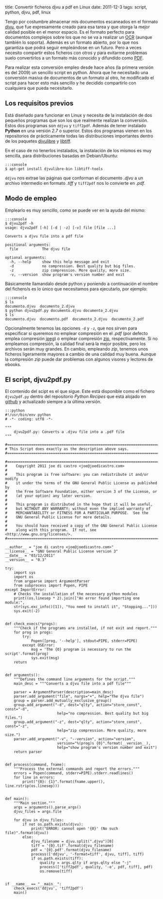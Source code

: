 title: Convertir ficheros djvu a pdf en Linux
date: 2011-12-3
tags: script, python, djvu, pdf, linux


Tengo por costumbre almacenar mis documentos escaneados en el formato 
[djvu][djvu], que fue expresamente creado para esa tarea y que otorga la mejor 
calidad posible en el menor espacio. Es el formato perfecto para documentos 
complejos sobre los que no se va a realizar un [OCR][ocr] (aunque también lo soporta). Además es un formato abierto, por lo que nos garantiza que podrá seguir 
empleándose en un futuro. Pero a veces necesito compartir estos ficheros con 
otros y para evitarme problemas suelo convertirlos a un formato más conocido y 
difundido como [PDF][pdf].

  [djvu]: http://es.wikipedia.org/wiki/DjVu
  [pdf]: http://es.wikipedia.org/wiki/Pdf
  [ocr]: http://es.wikipedia.org/wiki/Reconocimiento_%C3%B3ptico_de_caracteres
  

Para realizar esta conversión empleo desde hace años (la primera versión es del 
2009) un sencillo script en python. Ahora que he necesitado una conversión 
masiva de documentos de un formato al otro, he modificado el script para hacer 
esto más sencillo y he decidido compartirlo con cualquiera que pueda necesitarlo. 

## Los requisitos previos

Está diseñado para funcionar en Linux y necesita de la instalación de dos 
pequeños programas que son los que realmente realizan la conversión. Estos dos 
programas son `ddjvu` y `tiff2pdf`. Además de tener instalado **Python** en una 
versión *2.7* o superior. Estos dos programas vienen en los repositorios de 
prácticamente todas las distribuciones importantes dentro de los paquetes 
[djvulibre][djl] y [libtiff][ltf].

  [djl]: http://djvu.sourceforge.net/
  [ltf]: http://libtiff.maptools.org

En el caso de no tenerlos instalados, la instalación de los mismos es muy 
sencilla, para distribuciones basadas en Debian/Ubuntu:

    :::console
    $ apt-get install djvulibre-bin libtiff-tools

`ddjvu` nos extrae las páginas que conforman el documento *.djvu* a un archivo intermedio en formato *.tiff* y `tiff2pdf` nos lo convierte en *.pdf*.
 
## Modo de empleo

Emplearlo es muy sencillo, como se puede ver en la ayuda del mismo:

    :::console
    $ djvu2pdf -h
    usage: djvu2pdf [-h] [-d | -z] [-v] file [file ...]

    Converts a djvu file into a pdf file

    positional arguments:
      file           The djvu file

    optional arguments:
      -h, --help     show this help message and exit
      -d             no compression. Best quality but big files.
      -z             zip compression. More quality, more size.
      -v, --version  show program's version number and exit

Básicamente llamandalo desde python y poniendo a continuación el nombre del 
fichero/s es lo único que necesitamos para ejecutarlo, por ejemplo:

    :::console
    $ ls
    documento.djvu  documento_2.djvu
    $ python djvu2pdf.py documento.djvu documento_2.djvu
    $ ls
    documento.djvu  documento.pdf  documento_2.djvu  documento_2.pdf

Opcionalmente tenemos las opciones `-d` y `-z`, que nos sirven para especificar 
si queremos no emplear compresión en el *.pdf* (por defecto emplea compresión 
[jpeg][jpeg]) o emplear compresión [zip][zip], respectivamente. Si no empleamos compresión, la calidad final será la mejor posible, pero los archivos serán muy grandes. En cambio, empleando *zip*, tenemos unos ficheros ligeramente mayores a cambio de una calidad muy buena. Aunque la compresión *zip* puede dar problemas 
con algunos visores y lectores de ebooks.

  [jpeg]: http://es.wikipedia.org/wiki/Jpeg
  [zip]: http://es.wikipedia.org/wiki/Formato_de_compresi%C3%B3n_ZIP
  
  
## El script, djvu2pdf.py

El contenido del scipt es el que sigue. Este está disponible como el fichero 
`djvu2pdf.py` dentro del repositorio *Python Recipes*  que está alojado en
[github][gh] y actualizado siempre a la última versión.

  [gh]: http://github.com/joedicastro/python-recipes
    
  
    :::python
    #!/usr/bin/env python
    # -*- coding: utf8 -*-

    """
        djvu2pdf.py: Converts a .djvu file into a .pdf file
    """

    #==============================================================================
    # This Script does exactly as the description above says.
    #==============================================================================

    #==============================================================================
    #    Copyright 2011 joe di castro <joe@joedicastro.com>
    #
    #    This program is free software: you can redistribute it and/or modify
    #    it under the terms of the GNU General Public License as published by
    #    the Free Software Foundation, either version 3 of the License, or
    #    (at your option) any later version.
    #
    #    This program is distributed in the hope that it will be useful,
    #    but WITHOUT ANY WARRANTY; without even the implied warranty of
    #    MERCHANTABILITY or FITNESS FOR A PARTICULAR PURPOSE.  See the
    #    GNU General Public License for more details.
    #
    #    You should have received a copy of the GNU General Public License
    #    along with this program.  If not, see <http://www.gnu.org/licenses/>.
    #==============================================================================

    __author__ = "joe di castro <joe@joedicastro.com>"
    __license__ = "GNU General Public License version 3"
    __date__ = "03/12/2011"
    __version__ = "0.3"

    try:
        import sys
        import os
        from argparse import ArgumentParser
        from subprocess import Popen, PIPE
    except ImportError:
        # Checks the installation of the necessary python modules
        print((os.linesep * 2).join(["An error found importing one module:",
        str(sys.exc_info()[1]), "You need to install it", "Stopping..."]))
        sys.exit(-2)


    def check_execs(*progs):
        """Check if the programs are installed, if not exit and report."""
        for prog in progs:
            try:
                Popen([prog, '--help'], stdout=PIPE, stderr=PIPE)
            except OSError:
                msg = 'The {0} program is necessary to run the script'.format(prog)
                sys.exit(msg)
        return


    def arguments():
        """Defines the command line arguments for the script."""
        main_desc = """Converts a djvu file into a pdf file"""

        parser = ArgumentParser(description=main_desc)
        parser.add_argument("file", nargs="+", help="The djvu file")
        group = parser.add_mutually_exclusive_group()
        group.add_argument("-d", dest="qlty", action="store_const", const="-d",
                            help="no compression. Best quality but big files.")
        group.add_argument("-z", dest="qlty", action="store_const", const="-z",
                            help="zip compression. More quality, more size.")
        parser.add_argument("-v", "--version", action="version",
                            version="%(prog)s {0}".format(__version__),
                            help="show program's version number and exit")
        return parser


    def process(command, fname):
        """Process the external commands and report the errors."""
        errors = Popen(command, stderr=PIPE).stderr.readlines()
        for line in errors:
            print("{0}: {1}".format(fname.upper(), line.rstrip(os.linesep)))


    def main():
        """Main section."""
        args = arguments().parse_args()
        djvu_files = args.file

        for djvu in djvu_files:
            if not os.path.exists(djvu):
                print("ERROR: cannot open '{0}' (No such file)".format(djvu))
            else:
                djvu_filename = djvu.split(".djvu")[0]
                tiff = '{0}.tif'.format(djvu_filename)
                pdf = '{0}.pdf'.format(djvu_filename)
                process(['ddjvu', '-format=tiff', djvu, tiff], tiff)
                if os.path.exists(tiff):
                    quality = args.qlty if args.qlty else "-j"
                    process(['tiff2pdf', quality, '-o', pdf, tiff], pdf)
                    os.remove(tiff)


    if __name__ == "__main__":
        check_execs('ddjvu', 'tiff2pdf')
        main() 
  
